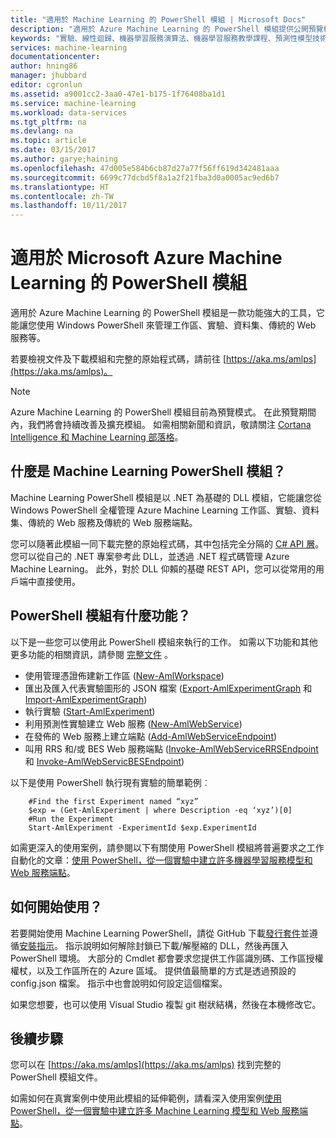 ```yaml
---
title: "適用於 Machine Learning 的 PowerShell 模組 | Microsoft Docs"
description: "適用於 Azure Machine Learning 的 PowerShell 模組提供公開預覽模式。 您可以使用 PowerShell 來建立及管理工作區、實驗、Web 服務等。"
keywords: "實驗、線性迴歸、機器學習服務演算法、機器學習服務教學課程、預測性模型技術、資料科學實驗"
services: machine-learning
documentationcenter: 
author: hning86
manager: jhubbard
editor: cgronlun
ms.assetid: a9001cc2-3aa0-47e1-b175-1f76408ba1d1
ms.service: machine-learning
ms.workload: data-services
ms.tgt_pltfrm: na
ms.devlang: na
ms.topic: article
ms.date: 03/15/2017
ms.author: garye;haining
ms.openlocfilehash: 47d005e584b6cb87d27a77f56ff619d342481aaa
ms.sourcegitcommit: 6699c77dcbd5f8a1a2f21fba3d0a0005ac9ed6b7
ms.translationtype: HT
ms.contentlocale: zh-TW
ms.lasthandoff: 10/11/2017
---
```

# <a name="powershell-module-for-microsoft-azure-machine-learning"></a>適用於 Microsoft Azure Machine Learning 的 PowerShell 模組
適用於 Azure Machine Learning 的 PowerShell 模組是一款功能強大的工具，它能讓您使用 Windows PowerShell 來管理工作區、實驗、資料集、傳統的 Web 服務等。

若要檢視文件及下載模組和完整的原始程式碼，請前往 [https://aka.ms/amlps](https://aka.ms/amlps)。 

> [!NOTE]
> Azure Machine Learning 的 PowerShell 模組目前為預覽模式。 在此預覽期間內，我們將會持續改善及擴充模組。 如需相關新聞和資訊，敬請關注 [Cortana Intelligence 和 Machine Learning 部落格](https://blogs.technet.microsoft.com/machinelearning/)。

## <a name="what-is-the-machine-learning-powershell-module"></a>什麼是 Machine Learning PowerShell 模組？
Machine Learning PowerShell 模組是以 .NET 為基礎的 DLL 模組，它能讓您從 Windows PowerShell 全權管理 Azure Machine Learning 工作區、實驗、資料集、傳統的 Web 服務及傳統的 Web 服務端點。 

您可以隨著此模組一同下載完整的原始程式碼，其中包括完全分隔的 [C# API 層](https://github.com/hning86/azuremlps/blob/master/code/AzureMLSDK.cs)。 您可以從自己的 .NET 專案參考此 DLL，並透過 .NET 程式碼管理 Azure Machine Learning。 此外，對於 DLL 仰賴的基礎 REST API，您可以從常用的用戶端中直接使用。

## <a name="what-can-i-do-with-the-powershell-module"></a>PowerShell 模組有什麼功能？
以下是一些您可以使用此 PowerShell 模組來執行的工作。 如需以下功能和其他更多功能的相關資訊，請參閱 [完整文件](https://aka.ms/amlps) 。

* 使用管理憑證佈建新工作區 ([New-AmlWorkspace](https://github.com/hning86/azuremlps#new-amlworkspace))
* 匯出及匯入代表實驗圖形的 JSON 檔案 ([Export-AmlExperimentGraph](https://github.com/hning86/azuremlps#export-amlexperimentgraph) 和 [Import-AmlExperimentGraph](https://github.com/hning86/azuremlps#import-amlexperimentgraph))
* 執行實驗 ([Start-AmlExperiment](https://github.com/hning86/azuremlps#start-amlexperiment))
* 利用預測性實驗建立 Web 服務 ([New-AmlWebService](https://github.com/hning86/azuremlps#new-amlwebservice))
* 在發佈的 Web 服務上建立端點 ([Add-AmlWebServiceEndpoint](https://github.com/hning86/azuremlps#add-amlwebserviceendpoint))
* 叫用 RRS 和/或 BES Web 服務端點 ([Invoke-AmlWebServiceRRSEndpoint](https://github.com/hning86/azuremlps#invoke-amlwebservicerrsendpoint) 和 [Invoke-AmlWebServicBESEndpoint](https://github.com/hning86/azuremlps#invoke-amlwebservicebesendpoint))

以下是使用 PowerShell 執行現有實驗的簡單範例︰

        #Find the first Experiment named “xyz”
        $exp = (Get-AmlExperiment | where Description -eq ‘xyz’)[0]
        #Run the Experiment
        Start-AmlExperiment -ExperimentId $exp.ExperimentId 

如需更深入的使用案例，請參閱以下有關使用 PowerShell 模組將普遍要求之工作自動化的文章：[使用 PowerShell，從一個實驗中建立許多機器學習服務模型和 Web 服務端點](create-models-and-endpoints-with-powershell.md)。

## <a name="how-do-i-get-started"></a>如何開始使用？
若要開始使用 Machine Learning PowerShell，請從 GitHub 下載[發行套件](https://github.com/hning86/azuremlps/releases)並遵循[安裝指示](https://github.com/hning86/azuremlps/blob/master/README.md)。 指示說明如何解除封鎖已下載/解壓縮的 DLL，然後再匯入 PowerShell 環境。 大部分的 Cmdlet 都會要求您提供工作區識別碼、工作區授權權杖，以及工作區所在的 Azure 區域。 提供值最簡單的方式是透過預設的 config.json 檔案。 指示中也會說明如何設定這個檔案。 

如果您想要，也可以使用 Visual Studio 複製 git 樹狀結構，然後在本機修改它。

## <a name="next-steps"></a>後續步驟
您可以在 [https://aka.ms/amlps](https://aka.ms/amlps) 找到完整的 PowerShell 模組文件。 

如需如何在真實案例中使用此模組的延伸範例，請看深入使用案例[使用 PowerShell，從一個實驗中建立許多 Machine Learning 模型和 Web 服務端點](create-models-and-endpoints-with-powershell.md)。
